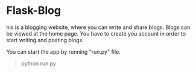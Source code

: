 # Flask-Blog
his is a blogging website, where you can write and share blogs.
Blogs can be viewed at the home page.
You have to create you account in order to start writing and posting blogs.

You can start the app by running "run.py" file.
>python run.py
